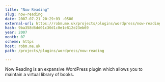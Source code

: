 ```yaml
---
title: "Now Reading"
slug: now-reading
date: 2007-07-21 20:29:03 -0500
external-url: https://robm.me.uk/projects/plugins/wordpress/now-reading
hash: 9ba358d6dd01c30d1c0e1e812e23eb69
year: 2007
month: 07
scheme: https
host: robm.me.uk
path: /projects/plugins/wordpress/now-reading

---
```


Now Reading is an expansive WordPress plugin which allows you to maintain a virtual library of books.
